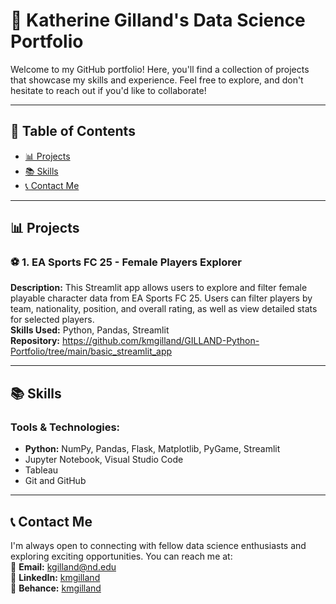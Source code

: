 # 🌟 Katherine Gilland's Data Science Portfolio

Welcome to my GitHub portfolio! Here, you'll find a collection of projects that showcase my skills and experience. Feel free to explore, and don't hesitate to reach out if you'd like to collaborate!

---

## 📂 Table of Contents
- [📊 Projects](#-projects)
- [📚 Skills](#-skills)
- [📞 Contact Me](#-contact-me)

---

## 📊 Projects

### ⚽ **1. EA Sports FC 25 - Female Players Explorer** 
**Description:**  This Streamlit app allows users to explore and filter female playable character data from EA Sports FC 25. Users can filter players by team, nationality, position, and overall rating, as well as view detailed stats for selected players.  
**Skills Used:**  Python, Pandas, Streamlit  
**Repository:**  https://github.com/kmgilland/GILLAND-Python-Portfolio/tree/main/basic_streamlit_app 

---

## 📚 Skills

### Tools & Technologies:
- **Python:** NumPy, Pandas, Flask, Matplotlib, PyGame, Streamlit
- Jupyter Notebook, Visual Studio Code
- Tableau
- Git and GitHub

---

## 📞 Contact Me
I'm always open to connecting with fellow data science enthusiasts and exploring exciting opportunities. You can reach me at:  
📧 **Email:** [kgilland@nd.edu](kgilland@nd.edu)  
🔗 **LinkedIn:** [kmgilland](https://linkedin.com/in/kmgilland)  
📐 **Behance:** [kmgilland](https://behance.net/kmgilland)  
